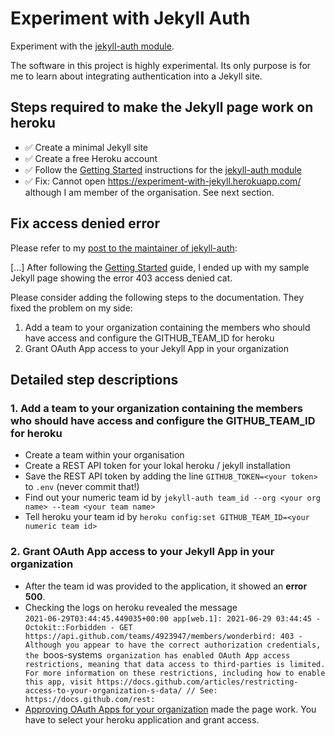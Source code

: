 # Experiment with Jekyll Auth

Experiment with the [jekyll-auth module](https://github.com/benbalter/jekyll-auth).

The software in this project is highly experimental. Its only purpose is for me to learn about integrating authentication into a Jekyll site.

## Steps required to make the Jekyll page work on heroku

* ✅ Create a minimal Jekyll site
* ✅ Create a free Heroku account
* ✅ Follow the [Getting Started](https://github.com/benbalter/jekyll-auth/blob/master/docs/getting-started.md) instructions for the [jekyll-auth module](https://github.com/benbalter/jekyll-auth)
* ✅ Fix: Cannot open https://experiment-with-jekyll.herokuapp.com/ although I am member of the organisation. See next section.

## Fix access denied error

Please refer to my [post to the maintainer of jekyll-auth](https://github.com/benbalter/jekyll-auth/issues/141#issuecomment-870213536):

[...] After following the [Getting Started](https://github.com/benbalter/jekyll-auth/blob/master/docs/getting-started.md) guide, I ended up with my sample Jekyll page showing the error 403 access denied cat.

Please consider adding the following steps to the documentation. They fixed the problem on my side:

1. Add a team to your organization containing the members who should have access and configure the GITHUB_TEAM_ID for heroku
2. Grant OAuth App access to your Jekyll App in your organization

## Detailed step descriptions

### 1. Add a team to your organization containing the members who should have access and configure the GITHUB_TEAM_ID for heroku

* Create a team within your organisation
* Create a REST API token for your lokal heroku / jekyll installation
* Save the REST API token by adding the line `GITHUB_TOKEN=<your token>` to `.env` (never commit that!)
* Find out your numeric team id by `jekyll-auth team_id --org <your org name> --team <your team name>`
* Tell heroku your team id by `heroku config:set GITHUB_TEAM_ID=<your numeric team id>`

### 2. Grant OAuth App access to your Jekyll App in your organization

* After the team id was provided to the application, it showed an **error 500**.
* Checking the logs on heroku revealed the message <br>`2021-06-29T03:44:45.449035+00:00 app[web.1]: 2021-06-29 03:44:45 - Octokit::Forbidden - GET https://api.github.com/teams/4923947/members/wonderbird: 403 - Although you appear to have the correct authorization credentials, the `boos-systems` organization has enabled OAuth App access restrictions, meaning that data access to third-parties is limited. For more information on these restrictions, including how to enable this app, visit https://docs.github.com/articles/restricting-access-to-your-organization-s-data/ // See: https://docs.github.com/rest:`
* [Approving OAuth Apps for your organization](https://docs.github.com/en/organizations/restricting-access-to-your-organizations-data/approving-oauth-apps-for-your-organization) made the page work. You have to select your heroku application and grant access.
